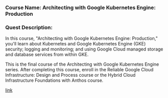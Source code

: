 ### Course Name: Architecting with Google Kubernetes Engine: Production 

### Quest Description:
In this course, "Architecting with Google Kubernetes Engine: Production," you'll learn about Kubernetes and Google Kubernetes Engine (GKE) security; logging and monitoring; and using Google Cloud managed storage and database services from within GKE.

This is the final course of the Architecting with Google Kubernetes Engine series. After completing this course, enroll in the Reliable Google Cloud Infrastructure: Design and Process course or the Hybrid Cloud Infrastructure Foundations with Anthos course.

[link](https://www.coursera.org/learn/deploying-secure-kubernetes-containers-in-production/home/info)